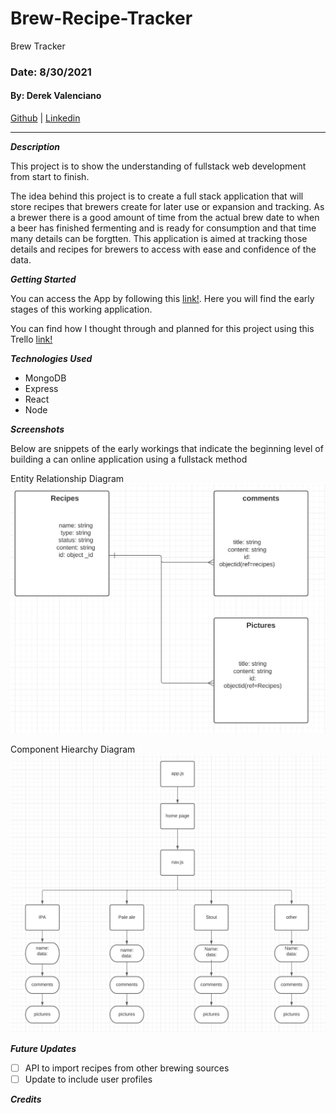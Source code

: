 # Brew-Recipe-Tracker

Brew Tracker

### Date: 8/30/2021

#### By: Derek Valenciano

[Github](https://github.com/dvalenciano) | [Linkedin](https://www.linkedin.com/in/derekvalenciano/)

---

**_Description_**

This project is to show the understanding of fullstack web development from start to finish.

The idea behind this project is to create a full stack application that will store recipes that brewers create for later use or expansion and tracking. As a brewer there is a good amount of time from the actual brew date to when a beer has finished fermenting and is ready for consumption and that time many details can be forgtten. This application is aimed at tracking those details and recipes for brewers to access with ease and confidence of the data.

**_Getting Started_**

You can access the App by following this [link!](). Here you will find the early stages of this working application.

You can find how I thought through and planned for this project using this Trello [link!](https://trello.com/b/VM25R4Zm/brew-recipes)

**_Technologies Used_**

- MongoDB
- Express
- React
- Node

**_Screenshots_**

Below are snippets of the early workings that indicate the beginning level of building a can online application using a fullstack method

Entity Relationship Diagram
![Entity Relationship Diagram](ERD.png)

Component Hiearchy Diagram
![Component Hiearchy Diagram](hierarchy.png)

**_Future Updates_**

- [ ] API to import recipes from other brewing sources
- [ ] Update to include user profiles

**_Credits_**
